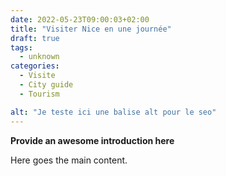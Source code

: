 ```yaml
---
date: 2022-05-23T09:00:03+02:00
title: "Visiter Nice en une journée"
draft: true
tags:
  - unknown
categories:
  - Visite
  - City guide
  - Tourism

alt: "Je teste ici une balise alt pour le seo"
---
```


**Provide an awesome introduction here**
<!--more-->

Here goes the main content.